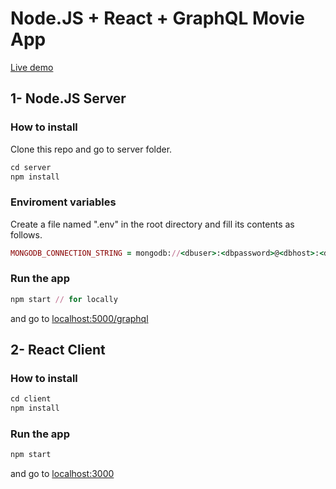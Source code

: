 # Node.JS + React + GraphQL Movie App
[Live demo](http://graphql-movieapp.surge.sh/)

## 1- Node.JS Server

### How to install
Clone this repo and go to server folder.

```ruby 
cd server
npm install
```

### Enviroment variables
Create a file named ".env" in the root directory and fill its contents as follows.

```ruby
MONGODB_CONNECTION_STRING = mongodb://<dbuser>:<dbpassword>@<dbhost>:<dbport>/<dbname>
```


### Run the app
```ruby
npm start // for locally
```

and go to [localhost:5000/graphql](http://localhost:5000/graphql)



## 2- React Client

### How to install
```ruby 
cd client
npm install
```

### Run the app
```ruby 
npm start
```

and go to [localhost:3000](http://localhost:3000/)
